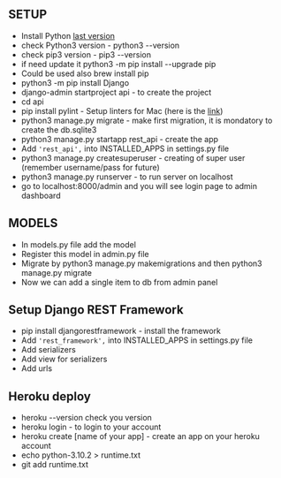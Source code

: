 ## SETUP

- Install Python [last version](https://www.python.org/)
- check Python3 version - python3 --version
- check pip3 version - pip3 --version
- if need update it python3 -m pip install --upgrade pip
- Could be used also brew install pip
- python3 -m pip install Django
- django-admin startproject api - to create the project
- cd api
- pip install pylint - Setup linters for Mac (here is the [link](https://www.pylint.org/#install))
- python3 manage.py migrate - make first migration, it is mondatory to create the db.sqlite3
- python3 manage.py startapp rest_api - create the app
- Add `'rest_api',` into INSTALLED_APPS in settings.py file
- python3 manage.py createsuperuser - creating of super user (remember username/pass for future)
- python3 manage.py runserver - to run server on localhost
- go to localhost:8000/admin and you will see login page to admin dashboard

## MODELS

- In models.py file add the model
- Register this model in admin.py file
- Migrate by python3 manage.py makemigrations and then python3 manage.py migrate
- Now we can add a single item to db from admin panel

## Setup Django REST Framework

- pip install djangorestframework - install the framework
- Add `'rest_framework',` into INSTALLED_APPS in settings.py file
- Add serializers
- Add view for serializers
- Add urls

## Heroku deploy

- heroku --version  check you version
- heroku login  - to login to your account
- heroku create [name of your app]  - create an app on your heroku account
- echo python-3.10.2 > runtime.txt
- git add runtime.txt
